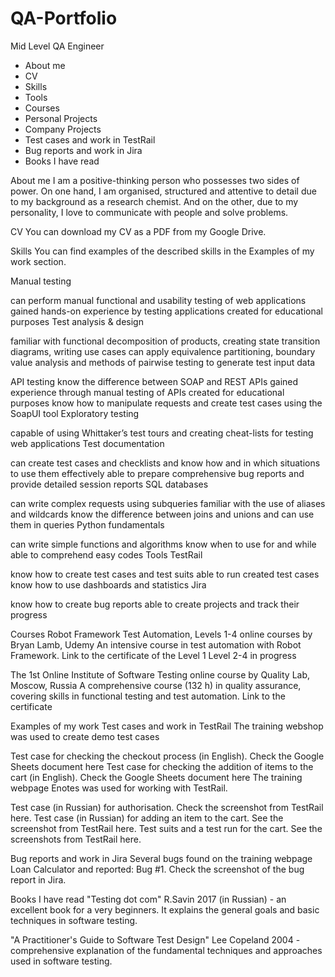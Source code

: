 # QA-Portfolio
Mid Level QA Engineer

- About me
- CV
- Skills
- Tools
- Courses
- Personal Projects
- Company Projects
- Test cases and work in TestRail
- Bug reports and work in Jira
- Books I have read


About me
I am a positive-thinking person who possesses two sides of power. On one hand, I am organised, structured and attentive to detail due to my background as a research chemist. And on the other, due to my personality, I love to communicate with people and solve problems.

CV
You can download my CV as a PDF from my Google Drive.

Skills
You can find examples of the described skills in the Examples of my work section.

Manual testing

can perform manual functional and usability testing of web applications
gained hands-on experience by testing applications created for educational purposes
Test analysis & design

familiar with functional decomposition of products, creating state transition diagrams, writing use cases
can apply equivalence partitioning, boundary value analysis and methods of pairwise testing to generate test input data

API testing
know the difference between SOAP and REST APIs
gained experience through manual testing of APIs created for educational purposes
know how to manipulate requests and create test cases using the SoapUI tool
Exploratory testing

capable of using Whittaker’s test tours and creating cheat-lists for testing web applications
Test documentation

can create test cases and checklists and know how and in which situations to use them effectively
able to prepare comprehensive bug reports and provide detailed session reports
SQL databases

can write complex requests using subqueries
familiar with the use of aliases and wildcards
know the difference between joins and unions and can use them in queries
Python fundamentals

can write simple functions and algorithms
know when to use for and while
able to comprehend easy codes
Tools
TestRail

know how to create test cases and test suits
able to run created test cases
know how to use dashboards and statistics
Jira

know how to create bug reports
able to create projects and track their progress


Courses
Robot Framework Test Automation, Levels 1-4
online courses by Bryan Lamb, Udemy
An intensive course in test automation with Robot Framework.
Link to the certificate of the Level 1
Level 2-4 in progress

The 1st Online Institute of Software Testing
online course by Quality Lab, Moscow, Russia
A comprehensive course (132 h) in quality assurance, covering skills in functional testing and test automation.
Link to the certificate

Examples of my work
Test cases and work in TestRail
The training webshop was used to create demo test cases

Test case for checking the checkout process (in English). Check the Google Sheets document here
Test case for checking the addition of items to the cart (in English). Check the Google Sheets document here
The training webpage Enotes was used for working with TestRail.

Test case (in Russian) for authorisation. Check the screenshot from TestRail here.
Test case (in Russian) for adding an item to the cart. See the screenshot from TestRail here.
Test suits and a test run for the cart. See the screenshots from TestRail here.

Bug reports and work in Jira
Several bugs found on the training webpage Loan Calculator and reported:
Bug #1. Check the screenshot of the bug report in Jira.


Books I have read
"Testing dot com" R.Savin 2017 (in Russian) - an excellent book for a very beginners. It explains the general goals and basic techniques in software testing.

"A Practitioner's Guide to Software Test Design" Lee Copeland 2004 - comprehensive explanation of the fundamental techniques and approaches used in software testing.
